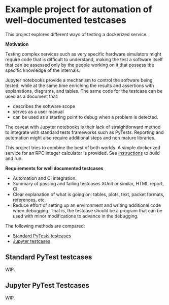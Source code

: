 # Example project for automation of well-documented testcases

This project explores different ways of testing a dockerized service.

**Motivation**

Testing complex services such as very specific hardware simulators might require code that is difficult to understand, making the test a software itself that can be assessed only by the people working on it that possess the specific knowledge of the internals.

Jupyter notebooks provide a mechanism to control the software being tested, while at the same time enriching the results and assertions with explanations, diagrams, and tables. The same code for the testcase can be used as a document that:

- describes the software scope
- serves as a user manual
- can be used as a starting point to debug when a problem is detected.

The caveat with Jupyter notebooks is their lack of straightforward method to integrate with standard tests frameworks such as PyTests. Reporting and automation might also require additional steps and non mature libraries.

This project tries to combine the best of both worlds.
A simple dockerized service for an RPC integer calculator is provided. See [instructions](services/calculator) to build and run.

**Requirements for well documented testcases**

- Automation and CI integration.
- Summary of passing and failing testcases XUnit or similar, HTML report, CI.
- Clear explanation of what is going on: tables, plots, text, packet formats, references, etc.
- Reduce effort of setting up an environment and writing additional code when debugging. That is, the testcase should be a program that can be used with minor modifications to advance in the debugging.

The following methods are compared:

- [Standard PyTests testcases](./pytest_testcases)
- [Jupyter testcases](./jupyter_testcases)

## Standard PyTest testcases

WIP.

## Jupyter PyTest Testcases

WIP.
